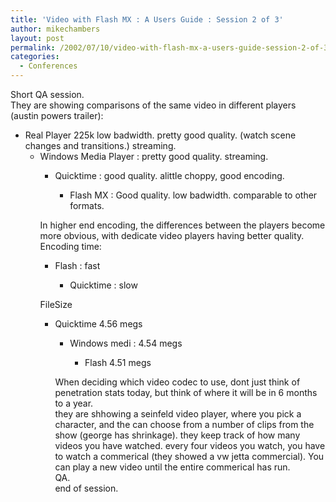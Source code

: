 ```yaml
---
title: 'Video with Flash MX : A Users Guide : Session 2 of 3'
author: mikechambers
layout: post
permalink: /2002/07/10/video-with-flash-mx-a-users-guide-session-2-of-3/
categories:
  - Conferences
---
```



Short QA session.  
They are showing comparisons of the same video in different players (austin powers trailer):  
  
*   Real Player 225k low badwidth. pretty good quality. (watch scene changes and transitions.) streaming.  
    *   Windows Media Player : pretty good quality. streaming.  
        *   Quicktime : good quality. alittle choppy, good encoding.  
            *   Flash MX : Good quality. low badwidth. comparable to other formats.</UL>
              
            In higher end encoding, the differences between the players become more obvious, with dedicate video players having better quality.  
            Encoding time:  
              
            *   Flash : fast  
                *   Quicktime : slow</UL>
                  
                FileSize  
                  
                *   Quicktime 4.56 megs  
                    *   Windows medi : 4.54 megs  
                        *   Flash 4.51 megs</UL>
                          
                        When deciding which video codec to use, dont just think of penetration stats today, but think of where it will be in 6 months to a year.  
                        they are shhowing a seinfeld video player, where you pick a character, and the can choose from a number of clips from the show (george has shrinkage). they keep track of how many videos you have watched. every four videos you watch, you have to watch a commerical (they showed a vw jetta commercial). You can play a new video until the entire commerical has run.  
                        QA.  
                        end of session.</p>